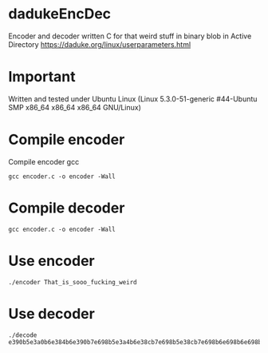 # dadukeEncDec
Encoder and decoder written C for that weird stuff in binary blob in Active Directory https://daduke.org/linux/userparameters.html


# Important
Written and tested under Ubuntu Linux (Linux 5.3.0-51-generic #44-Ubuntu SMP x86_64 x86_64 x86_64 GNU/Linux)

# Compile encoder
Compile encoder gcc

```
gcc encoder.c -o encoder -Wall
```

# Compile decoder
```
gcc encoder.c -o encoder -Wall
```

# Use encoder
```
./encoder That_is_sooo_fucking_weird
```

# Use decoder
```
./decode e390b5e3a0b6e384b6e390b7e698b5e3a4b6e38cb7e698b5e38cb7e698b6e698b6e698b6e698b5e398b6e394b7e38cb6e688b6e3a4b6e694b6e39cb6e698b5e39cb7e394b6e3a4b6e388b7e390b6
```
